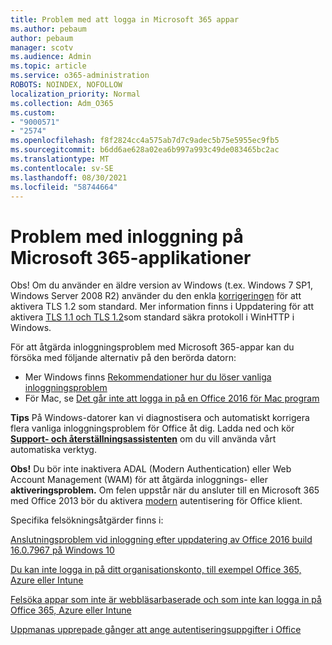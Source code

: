 ```yaml
---
title: Problem med att logga in Microsoft 365 appar
ms.author: pebaum
author: pebaum
manager: scotv
ms.audience: Admin
ms.topic: article
ms.service: o365-administration
ROBOTS: NOINDEX, NOFOLLOW
localization_priority: Normal
ms.collection: Adm_O365
ms.custom:
- "9000571"
- "2574"
ms.openlocfilehash: f8f2824cc4a575ab7d7c9adec5b75e5955ec9fb5
ms.sourcegitcommit: b6dd6ae628a02ea6b997a993c49de083465bc2ac
ms.translationtype: MT
ms.contentlocale: sv-SE
ms.lasthandoff: 08/30/2021
ms.locfileid: "58744664"
---
```

# <a name="issues-signing-into-microsoft-365-apps"></a>Problem med inloggning på Microsoft 365-applikationer

Obs! Om du använder en äldre version av Windows (t.ex. Windows 7 SP1, Windows Server 2008 R2) använder du den enkla [korrigeringen](https://download.microsoft.com/download/0/6/5/0658B1A7-6D2E-474F-BC2C-D69E5B9E9A68/MicrosoftEasyFix51044.msi) för att aktivera TLS 1.2 som standard. Mer information finns i Uppdatering för att aktivera [TLS 1.1 och TLS 1.2](https://support.microsoft.com/topic/update-to-enable-tls-1-1-and-tls-1-2-as-default-secure-protocols-in-winhttp-in-windows-c4bd73d2-31d7-761e-0178-11268bb10392)som standard säkra protokoll i WinHTTP i Windows.

För att åtgärda inloggningsproblem med Microsoft 365-appar kan du försöka med följande alternativ på den berörda datorn:  

- Mer Windows finns [Rekommendationer hur du löser vanliga inloggningsproblem](https://docs.microsoft.com/office365/troubleshoot/administration/disabling-adal-wam-not-recommended#recommendations-on-resolving-common-sign-in-issues)
- För Mac, se [Det går inte att logga in på en Office 2016 för Mac program](https://docs.microsoft.com/office365/troubleshoot/authentication/sign-in-to-office-2016-for-mac-fail)

**Tips** På Windows-datorer kan vi diagnostisera och automatiskt korrigera flera vanliga inloggningsproblem för Office åt dig. Ladda ned och kör **[Support- och återställningsassistenten](https://aka.ms/SaRA-OfficeSignInScenario)** om du vill använda vårt automatiska verktyg.

**Obs!** Du bör inte inaktivera ADAL (Modern Authentication) eller Web Account Management (WAM) för att åtgärda inloggnings- eller **aktiveringsproblem.** Om felen uppstår när du ansluter till en Microsoft 365 med Office 2013 bör du aktivera [modern](https://docs.microsoft.com/microsoft-365/admin/security-and-compliance/enable-modern-authentication) autentisering för Office klient.

Specifika felsökningsåtgärder finns i:

[Anslutningsproblem vid inloggning efter uppdatering av Office 2016 build 16.0.7967 på Windows 10](https://docs.microsoft.com/office365/troubleshoot/administration/connection-issue-when-sign-in-office-2016)  

[Du kan inte logga in på ditt organisationskonto, till exempel Office 365, Azure eller Intune](https://docs.microsoft.com/office365/troubleshoot/authentication/sign-in-to-office-365-azure-intune)

[Felsöka appar som inte är webbläsarbaserade och som inte kan logga in på Office 365, Azure eller Intune](https://support.office.com/article/how-to-troubleshoot-non-browser-apps-that-can-t-sign-in-to-office-365-azure-or-intune-3ba1b268-66f6-462c-b0e5-070f5c2603c1?ui=en-US&rs=en-US&ad=US)

[Uppmanas upprepade gånger att ange autentiseringsuppgifter i Office](https://docs.microsoft.com/office365/troubleshoot/authentication/access-denied-when-connect-to-office-365)